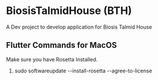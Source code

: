 # BiosisTalmidHouse (BTH)

 A Dev project to develop application for Biosis Talmid House

## Flutter Commands for MacOS

Make sure you have Rosetta Installed.
1. sudo softwareupdate --install-rosetta --agree-to-license
